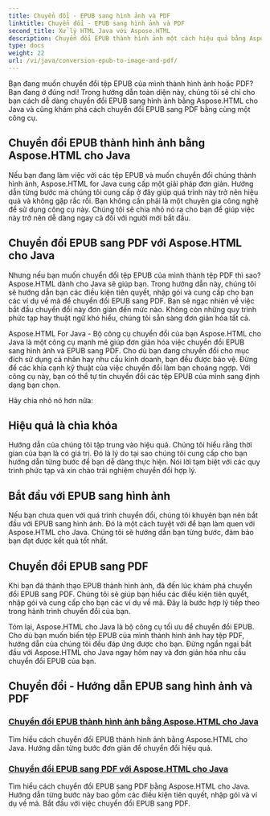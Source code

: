 ```yaml
---
title: Chuyển đổi - EPUB sang hình ảnh và PDF
linktitle: Chuyển đổi - EPUB sang hình ảnh và PDF
second_title: Xử lý HTML Java với Aspose.HTML
description: Chuyển đổi EPUB thành hình ảnh một cách hiệu quả bằng Aspose.HTML cho Java. Hướng dẫn từng bước này giúp đơn giản hóa quá trình. Tìm hiểu chuyển đổi EPUB sang PDF.
type: docs
weight: 22
url: /vi/java/conversion-epub-to-image-and-pdf/
---
```

Bạn đang muốn chuyển đổi tệp EPUB của mình thành hình ảnh hoặc PDF? Bạn đang ở đúng nơi! Trong hướng dẫn toàn diện này, chúng tôi sẽ chỉ cho bạn cách dễ dàng chuyển đổi EPUB sang hình ảnh bằng Aspose.HTML cho Java và cũng khám phá cách chuyển đổi EPUB sang PDF bằng cùng một công cụ. 

## Chuyển đổi EPUB thành hình ảnh bằng Aspose.HTML cho Java
Nếu bạn đang làm việc với các tệp EPUB và muốn chuyển đổi chúng thành hình ảnh, Aspose.HTML for Java cung cấp một giải pháp đơn giản. Hướng dẫn từng bước mà chúng tôi cung cấp ở đây giúp quá trình này trở nên hiệu quả và không gặp rắc rối. Bạn không cần phải là một chuyên gia công nghệ để sử dụng công cụ này. Chúng tôi sẽ chia nhỏ nó ra cho bạn để giúp việc này trở nên dễ dàng ngay cả đối với người mới bắt đầu.

## Chuyển đổi EPUB sang PDF với Aspose.HTML cho Java
Nhưng nếu bạn muốn chuyển đổi tệp EPUB của mình thành tệp PDF thì sao? Aspose.HTML dành cho Java sẽ giúp bạn. Trong hướng dẫn này, chúng tôi sẽ hướng dẫn bạn các điều kiện tiên quyết, nhập gói và cung cấp cho bạn các ví dụ về mã để chuyển đổi EPUB sang PDF. Bạn sẽ ngạc nhiên về việc bắt đầu chuyển đổi này đơn giản đến mức nào. Không còn những quy trình phức tạp hay thuật ngữ khó hiểu, chúng tôi sẵn sàng đơn giản hóa tất cả.

Aspose.HTML For Java - Bộ công cụ chuyển đổi của bạn
Aspose.HTML cho Java là một công cụ mạnh mẽ giúp đơn giản hóa việc chuyển đổi EPUB sang hình ảnh và EPUB sang PDF. Cho dù bạn đang chuyển đổi cho mục đích sử dụng cá nhân hay nhu cầu kinh doanh, bạn đều được bảo vệ. Đừng để các khía cạnh kỹ thuật của việc chuyển đổi làm bạn choáng ngợp. Với công cụ này, bạn có thể tự tin chuyển đổi các tệp EPUB của mình sang định dạng bạn chọn. 

Hãy chia nhỏ nó hơn nữa:

## Hiệu quả là chìa khóa
Hướng dẫn của chúng tôi tập trung vào hiệu quả. Chúng tôi hiểu rằng thời gian của bạn là có giá trị. Đó là lý do tại sao chúng tôi cung cấp cho bạn hướng dẫn từng bước để bạn dễ dàng thực hiện. Nói lời tạm biệt với các quy trình phức tạp và xin chào trải nghiệm chuyển đổi hợp lý.

## Bắt đầu với EPUB sang hình ảnh
Nếu bạn chưa quen với quá trình chuyển đổi, chúng tôi khuyên bạn nên bắt đầu với EPUB sang hình ảnh. Đó là một cách tuyệt vời để bạn làm quen với Aspose.HTML cho Java. Chúng tôi sẽ hướng dẫn bạn từng bước, đảm bảo bạn đạt được kết quả tốt nhất.

## Chuyển đổi EPUB sang PDF
Khi bạn đã thành thạo EPUB thành hình ảnh, đã đến lúc khám phá chuyển đổi EPUB sang PDF. Chúng tôi sẽ giúp bạn hiểu các điều kiện tiên quyết, nhập gói và cung cấp cho bạn các ví dụ về mã. Đây là bước hợp lý tiếp theo trong hành trình chuyển đổi của bạn.

Tóm lại, Aspose.HTML cho Java là bộ công cụ tối ưu để chuyển đổi EPUB. Cho dù bạn muốn biến tệp EPUB của mình thành hình ảnh hay tệp PDF, hướng dẫn của chúng tôi đều đáp ứng được cho bạn. Đừng ngần ngại bắt đầu với Aspose.HTML cho Java ngay hôm nay và đơn giản hóa nhu cầu chuyển đổi EPUB của bạn.
## Chuyển đổi - Hướng dẫn EPUB sang hình ảnh và PDF
### [Chuyển đổi EPUB thành hình ảnh bằng Aspose.HTML cho Java](./convert-epub-to-image/)
Tìm hiểu cách chuyển đổi EPUB thành hình ảnh bằng Aspose.HTML cho Java. Hướng dẫn từng bước đơn giản để chuyển đổi hiệu quả.
### [Chuyển đổi EPUB sang PDF với Aspose.HTML cho Java](./convert-epub-to-pdf/)
Tìm hiểu cách chuyển đổi EPUB sang PDF bằng Aspose.HTML cho Java. Hướng dẫn từng bước này bao gồm các điều kiện tiên quyết, nhập gói và ví dụ về mã. Bắt đầu với việc chuyển đổi EPUB sang PDF.